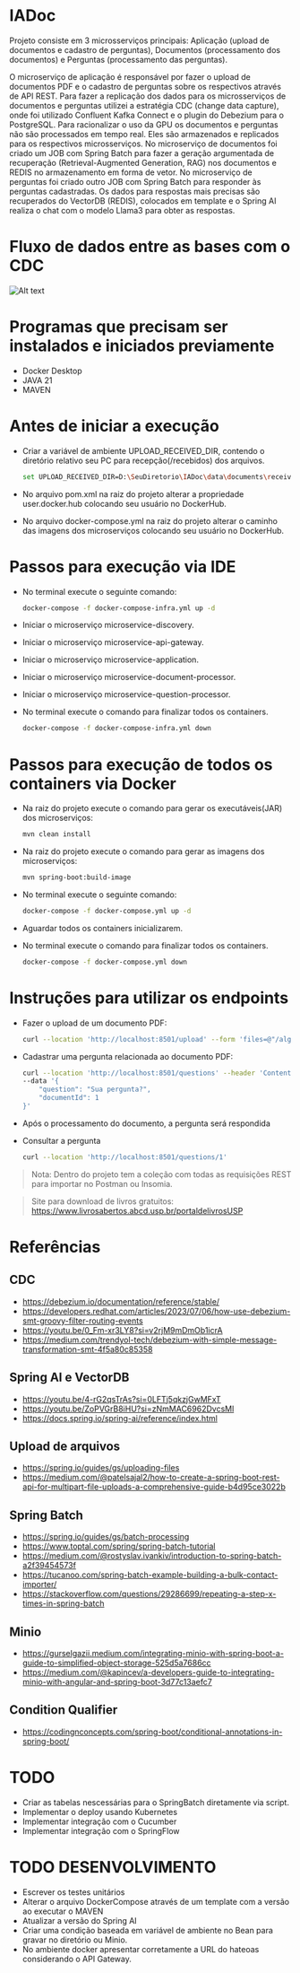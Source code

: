 # IADoc
Projeto consiste em 3 microsserviços principais: Aplicação (upload de documentos e cadastro de perguntas), Documentos (processamento dos documentos) e Perguntas (processamento das perguntas).

O microserviço de aplicação é responsável por fazer o upload de documentos PDF e o cadastro de perguntas sobre os respectivos através de API REST.
Para fazer a replicação dos dados para os microsserviços de documentos e perguntas utilizei a estratégia CDC (change data capture), onde foi utilizado Confluent Kafka Connect e o plugin do Debezium para o PostgreSQL.
Para racionalizar o uso da GPU os documentos e perguntas não são processados em tempo real. Eles são armazenados e replicados para os respectivos microsserviços.
No microserviço de documentos foi criado um JOB com Spring Batch para fazer a geração argumentada de recuperação (Retrieval-Augmented Generation, RAG) nos documentos e REDIS no armazenamento em forma de vetor.
No microserviço de perguntas foi criado outro JOB com Spring Batch para responder às perguntas cadastradas. 
Os dados para respostas mais precisas são recuperados do VectorDB (REDIS), colocados em template e o Spring AI realiza o chat com o modelo Llama3 para obter as respostas.

# Fluxo de dados entre as bases com o CDC
![Alt text](/asserts/images/FluxoDadosCDC.jpg?raw=true "Diagrama representando o fluxo dos dados entre as bases")

# Programas que precisam ser instalados e iniciados previamente
- Docker Desktop
- JAVA 21
- MAVEN

# Antes de iniciar a execução
- Criar a variável de ambiente UPLOAD_RECEIVED_DIR, contendo o diretório relativo seu PC para recepção(/recebidos) dos arquivos.
	```sh
	set UPLOAD_RECEIVED_DIR=D:\SeuDiretorio\IADoc\data\documents\received\
	```

- No arquivo pom.xml na raiz do projeto alterar a propriedade user.docker.hub colocando seu usuário no DockerHub.
- No arquivo docker-compose.yml na raiz do projeto alterar o caminho das imagens dos microserviços colocando seu usuário no DockerHub.

# Passos para execução via IDE
- No terminal execute o seguinte comando:
	```sh
	docker-compose -f docker-compose-infra.yml up -d
	```

- Iniciar o microserviço microservice-discovery.
- Iniciar o microserviço microservice-api-gateway.
- Iniciar o microserviço microservice-application.
- Iniciar o microserviço microservice-document-processor.
- Iniciar o microserviço microservice-question-processor.
- No terminal execute o comando para finalizar todos os containers. 
	```sh
	docker-compose -f docker-compose-infra.yml down
	```

# Passos para execução de todos os containers via Docker
- Na raiz do projeto execute o comando para gerar os executáveis(JAR) dos microserviços:
	```sh
	mvn clean install
	```
- Na raiz do projeto execute o comando para gerar as imagens dos microserviços:
	```sh
	mvn spring-boot:build-image
	```

- No terminal execute o seguinte comando:
	```sh
	docker-compose -f docker-compose.yml up -d
	```

- Aguardar todos os containers inicializarem.
- No terminal execute o comando para finalizar todos os containers. 
	```sh
	docker-compose -f docker-compose.yml down
	```

# Instruções para utilizar os endpoints
- Fazer o upload de um documento PDF:
	```sh
	curl --location 'http://localhost:8501/upload' --form 'files=@"/algumArquivoPdf.pdf"'
	```

- Cadastrar uma pergunta relacionada ao documento PDF:
	```sh
	curl --location 'http://localhost:8501/questions' --header 'Content-Type: application/json' \
	--data '{
		"question": "Sua pergunta?",
		"documentId": 1
	}'
	``` 

- Após o processamento do documento, a pergunta será respondida
- Consultar a pergunta
	```sh
	curl --location 'http://localhost:8501/questions/1'
	```

> Nota: Dentro do projeto tem a coleção com todas as requisições REST para importar no Postman ou Insomia.

> Site para download de livros gratuitos: https://www.livrosabertos.abcd.usp.br/portaldelivrosUSP

# Referências

## CDC
- https://debezium.io/documentation/reference/stable/
- https://developers.redhat.com/articles/2023/07/06/how-use-debezium-smt-groovy-filter-routing-events
- https://youtu.be/0_Fm-xr3LY8?si=v2rjM9mDmOb1icrA
- https://medium.com/trendyol-tech/debezium-with-simple-message-transformation-smt-4f5a80c85358

## Spring AI e VectorDB
- https://youtu.be/4-rG2qsTrAs?si=0LFTj5qkzjGwMFxT
- https://youtu.be/ZoPVGrB8iHU?si=zNmMAC6962DvcsMl
- https://docs.spring.io/spring-ai/reference/index.html


## Upload de arquivos
- https://spring.io/guides/gs/uploading-files
- https://medium.com/@patelsajal2/how-to-create-a-spring-boot-rest-api-for-multipart-file-uploads-a-comprehensive-guide-b4d95ce3022b

## Spring Batch
- https://spring.io/guides/gs/batch-processing
- https://www.toptal.com/spring/spring-batch-tutorial
- https://medium.com/@rostyslav.ivankiv/introduction-to-spring-batch-a2f39454573f
- https://tucanoo.com/spring-batch-example-building-a-bulk-contact-importer/
- https://stackoverflow.com/questions/29286699/repeating-a-step-x-times-in-spring-batch

## Minio
- https://gurselgazii.medium.com/integrating-minio-with-spring-boot-a-guide-to-simplified-object-storage-525d5a7686cc
- https://medium.com/@kapincev/a-developers-guide-to-integrating-minio-with-angular-and-spring-boot-3d77c13aefc7

## Condition Qualifier
- https://codingnconcepts.com/spring-boot/conditional-annotations-in-spring-boot/

# TODO
- Criar as tabelas nescessárias para o SpringBatch diretamente via script.
- Implementar o deploy usando Kubernetes
- Implementar integração com o Cucumber
- Implementar integração com o SpringFlow

# TODO DESENVOLVIMENTO
- Escrever os testes unitários
- Alterar o arquivo DockerCompose através de um template com a versão ao executar o MAVEN
- Atualizar a versão do Spring AI
- Criar uma condição baseada em variável de ambiente no Bean para gravar no diretório ou Minio.
- No ambiente docker apresentar corretamente a URL do hateoas considerando o API Gateway.